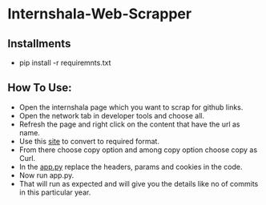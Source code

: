 # Internshala-Web-Scrapper

## Installments
- pip install -r requiremnts.txt

## How To Use:
- Open the internshala page which you want to scrap for github links.
- Open the network tab in developer tools and choose all.
- Refresh the page and right click on the content that have the url as name.
- Use this [site](https://curlconverter.com/) to convert to required format.
- From there choose copy option and among copy option choose copy as Curl.
- In the [app.py](https://github.com/Navin3d/Internshala-Web-Scrapper/blob/main/app.py) replace the headers, params and cookies in the code.
- Now run app.py.
- That will run as expected and will give you the details like no of commits in this particular year.
